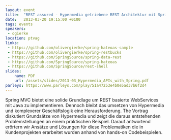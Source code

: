 ```yaml
---
layout: event
title:  "REST assured - Hypermedia getriebene REST Architektur mit Spring"
date:   2013-03-20 19:15:00 +0100
tags: events
speakers:
 - ogierke
location: ptvag
links:
 - https://github.com/olivergierke/spring-hateoas-sample
 - https://github.com/olivergierke/spring-restbucks
 - https://github.com/SpringSource/spring-data-rest
 - https://github.com/SpringSource/spring-hateoas
 - https://github.com/SpringSource/rest-shell
slides:
    name: PDF
    url: /assets/slides/2013-03_Hypermedia_APIs_with_Spring.pdf
parleys: https://www.parleys.com/play/51a47253e4b0e5ad37b6f2d4
---
```


Spring MVC bietet eine solide Grundlage um REST basierte WebServices mit Java zu implementieren. Dennoch bleibt das umsetzen von Hypermedia und komplexerer Geschäftslogik eine Herausforderung. The Vortrag diskutiert Grundsätze von Hypermedia und zeigt die daraus entstehenden Problemstellungen an einem praktischen Beispiel. Darauf antwortend erörtern wir Ansätze und Lösungen für diese Problematiken die in Kundenprojekten erarbeitet wurden anhand von hands-on Codebeispielen.
